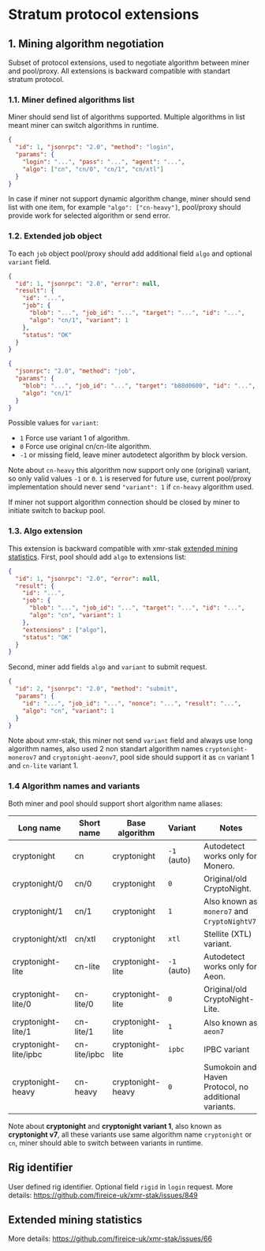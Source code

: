 # Stratum protocol extensions
## 1. Mining algorithm negotiation
Subset of protocol extensions, used to negotiate algorithm between miner and pool/proxy. All extensions is backward compatible with standart stratum protocol.

### 1.1. Miner defined algorithms list
Miner should send list of algorithms supported. Multiple algorithms in list meant miner can switch algorithms in runtime.
```json
{
  "id": 1, "jsonrpc": "2.0", "method": "login",
  "params": {
    "login": "...", "pass": "...", "agent": "...",
    "algo": ["cn", "cn/0", "cn/1", "cn/xtl"]
  }
}
```
In case if miner not support dynamic algorithm change, miner should send list with one item, for example `"algo": ["cn-heavy"]`, pool/proxy should provide work for selected algorithm or send error.

### 1.2. Extended job object
To each `job` object pool/proxy should add additional field `algo` and optional `variant` field.

```json
{
  "id": 1, "jsonrpc": "2.0", "error": null,
  "result": {
    "id": "...",
    "job": {
      "blob": "...", "job_id": "...", "target": "...", "id": "...",
      "algo": "cn/1", "variant": 1
    },
    "status": "OK"
  }
}
```

```json
{
  "jsonrpc": "2.0", "method": "job",
  "params": {
    "blob": "...", "job_id": "...", "target": "b88d0600", "id": "...",
    "algo": "cn/1"
  }
}
```
Possible values for `variant`:

* `1` Force use variant 1 of algorithm.
* `0` Force use original cn/cn-lite algorithm.
* `-1` or missing field, leave miner autodetect algorithm by block version.

Note about `cn-heavy` this algorithm now support only one (original) variant, so only valid values `-1` or `0`. `1` is reserved for future use, current pool/proxy implementation should never send `"variant": 1` if `cn-heavy` algorithm used.

If miner not support algorithm connection should be closed by miner to initiate switch to backup pool.

### 1.3. Algo extension
This extension is backward compatible with xmr-stak [extended mining statistics](#extended-mining-statistics).
First, pool should add `algo` to extensions list:
```json
{
  "id": 1, "jsonrpc": "2.0", "error": null,
  "result": {
    "id": "...",
    "job": {
      "blob": "...", "job_id": "...", "target": "...", "id": "...",
      "algo": "cn", "variant": 1
    },
    "extensions" : ["algo"],
    "status": "OK"
  }
}
```

Second, miner add fields `algo` and `variant` to submit request.
```json
{
  "id": 2, "jsonrpc": "2.0", "method": "submit",
  "params": {
    "id": "...", "job_id": "...", "nonce": "...", "result": "...",
    "algo": "cn", "variant": 1
  }
}
```

Note about xmr-stak, this miner not send `variant` field and always use long algorithm names, also used 2 non standart algorithm names `cryptonight-monerov7` and `cryptonight-aeonv7`, pool side should support it as `cn` variant 1 and `cn-lite` variant 1.

### 1.4 Algorithm names and variants
Both miner and pool should support short algorithm name aliases:

| Long name             | Short name   | Base algorithm    | Variant     | Notes                                                |
|-----------------------|--------------|-------------------|-------------|------------------------------------------------------|
| cryptonight           | cn           | cryptonight       | `-1` (auto) | Autodetect works only for Monero.                    |
| cryptonight/0         | cn/0         | cryptonight       | `0`         | Original/old CryptoNight.                            |
| cryptonight/1         | cn/1         | cryptonight       | `1`         | Also known as `monero7` and `CryptoNightV7`.         |
| cryptonight/xtl       | cn/xtl       | cryptonight       | `xtl`       | Stellite (XTL) variant.                              |
| cryptonight-lite      | cn-lite      | cryptonight-lite  | `-1` (auto) | Autodetect works only for Aeon.                      |
| cryptonight-lite/0    | cn-lite/0    | cryptonight-lite  | `0`         | Original/old CryptoNight-Lite.                       |
| cryptonight-lite/1    | cn-lite/1    | cryptonight-lite  | `1`         | Also known as `aeon7`                                |
| cryptonight-lite/ipbc | cn-lite/ipbc | cryptonight-lite  | `ipbc`      | IPBC variant                                         |
| cryptonight-heavy     | cn-heavy     | cryptonight-heavy | `0`         | Sumokoin and Haven Protocol, no additional variants. |

Note about **cryptonight** and **cryptonight variant 1**, also known as **cryptonight v7**, all these variants use same algorithm name `cryptonight` or `cn`, miner should able to switch between variants in runtime.

## Rig identifier
User defined rig identifier. Optional field `rigid` in `login` request. More details: https://github.com/fireice-uk/xmr-stak/issues/849

## Extended mining statistics
More details: https://github.com/fireice-uk/xmr-stak/issues/66
